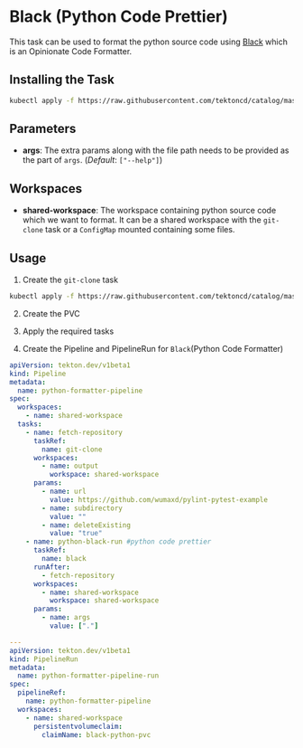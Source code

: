 # Black (Python Code Prettier)

This task can be used to format the python source code using [Black](https://github.com/psf/black) which is an Opinionate Code Formatter.

## Installing the Task

```bash
kubectl apply -f https://raw.githubusercontent.com/tektoncd/catalog/master/task/black/0.1/black.yaml
```

## Parameters

- **args**: The extra params along with the file path needs to be provided as the part of `args`. (_Default_: `["--help"]`)

## Workspaces

- **shared-workspace**: The workspace containing python source code which we want to format. It can be a shared workspace with the `git-clone` task or a `ConfigMap` mounted containing some files.

## Usage

1. Create the `git-clone` task

```bash
kubectl apply -f https://raw.githubusercontent.com/tektoncd/catalog/master/task/git-clone/0.1/git-clone.yaml
```

2. Create the PVC
3. Apply the required tasks

4. Create the Pipeline and PipelineRun for `Black`(Python Code Formatter)

```yaml
apiVersion: tekton.dev/v1beta1
kind: Pipeline
metadata:
  name: python-formatter-pipeline
spec:
  workspaces:
    - name: shared-workspace
  tasks:
    - name: fetch-repository
      taskRef:
        name: git-clone
      workspaces:
        - name: output
          workspace: shared-workspace
      params:
        - name: url
          value: https://github.com/wumaxd/pylint-pytest-example
        - name: subdirectory
          value: ""
        - name: deleteExisting
          value: "true"
    - name: python-black-run #python code prettier
      taskRef:
        name: black
      runAfter:
        - fetch-repository
      workspaces:
        - name: shared-workspace
          workspace: shared-workspace
      params:
        - name: args
          value: ["."]

---
apiVersion: tekton.dev/v1beta1
kind: PipelineRun
metadata:
  name: python-formatter-pipeline-run
spec:
  pipelineRef:
    name: python-formatter-pipeline
  workspaces:
    - name: shared-workspace
      persistentvolumeclaim:
        claimName: black-python-pvc
```
